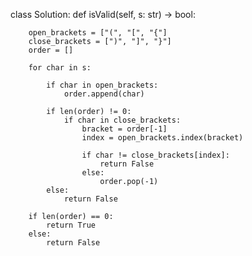 class Solution:
    def isValid(self, s: str) -> bool:

        open_brackets = ["(", "[", "{"]
        close_brackets = [")", "]", "}"]
        order = []

        for char in s:

            if char in open_brackets:
                order.append(char)

            if len(order) != 0:
                if char in close_brackets:
                    bracket = order[-1]
                    index = open_brackets.index(bracket)

                    if char != close_brackets[index]:
                        return False
                    else:
                        order.pop(-1)
            else:
                return False

        if len(order) == 0:
            return True
        else:
            return False
